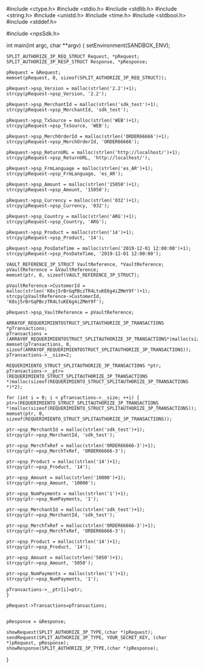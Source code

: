 #include <ctype.h>
#include <stdio.h>
#include <stdlib.h>
#include <string.h>
#include <unistd.h>
#include <time.h>
#include <stdbool.h>
#include <stddef.h>

#include <npsSdk.h>

int main(int argc, char **argv) {
    setEnvironment(SANDBOX_ENV);

    SPLIT_AUTHORIZE_3P_REQ_STRUCT Request, *pRequest;
    SPLIT_AUTHORIZE_3P_RESP_STRUCT Response, *pResponse;

    pRequest = &Request;
    memset(pRequest, 0, sizeof(SPLIT_AUTHORIZE_3P_REQ_STRUCT));

    pRequest->psp_Version = malloc(strlen('2.2')+1);
    strcpy(pRequest->psp_Version, '2.2');

    pRequest->psp_MerchantId = malloc(strlen('sdk_test')+1);
    strcpy(pRequest->psp_MerchantId, 'sdk_test');

    pRequest->psp_TxSource = malloc(strlen('WEB')+1);
    strcpy(pRequest->psp_TxSource, 'WEB');

    pRequest->psp_MerchOrderId = malloc(strlen('ORDER66666')+1);
    strcpy(pRequest->psp_MerchOrderId, 'ORDER66666');

    pRequest->psp_ReturnURL = malloc(strlen('http://localhost/')+1);
    strcpy(pRequest->psp_ReturnURL, 'http://localhost/');

    pRequest->psp_FrmLanguage = malloc(strlen('es_AR')+1);
    strcpy(pRequest->psp_FrmLanguage, 'es_AR');

    pRequest->psp_Amount = malloc(strlen('15050')+1);
    strcpy(pRequest->psp_Amount, '15050');

    pRequest->psp_Currency = malloc(strlen('032')+1);
    strcpy(pRequest->psp_Currency, '032');

    pRequest->psp_Country = malloc(strlen('ARG')+1);
    strcpy(pRequest->psp_Country, 'ARG');

    pRequest->psp_Product = malloc(strlen('14')+1);
    strcpy(pRequest->psp_Product, '14');

    pRequest->psp_PosDateTime = malloc(strlen('2019-12-01 12:00:00')+1);
    strcpy(pRequest->psp_PosDateTime, '2019-12-01 12:00:00');

    VAULT_REFERENCE_3P_STRUCT VaultReference, *VaultReference;
    pVaultReference = &VaultReference;
    memset(ptr, 0, sizeof(VAULT_REFERENCE_3P_STRUCT);

    pVaultReference->CustomerId = malloc(strlen('K8sj5rBrGqPBczTR4LtuKE6g4iZMmY9f')+1);
    strcpy(pVaultReference->CustomerId, 'K8sj5rBrGqPBczTR4LtuKE6g4iZMmY9f');

    pRequest->psp_VaultReference = pVaultReference;

    ARRAYOF_REQUERIMIENTOSTRUCT_SPLITAUTHORIZE_3P_TRANSACTIONS *pTransactions;
    pTransactions = (ARRAYOF_REQUERIMIENTOSTRUCT_SPLITAUTHORIZE_3P_TRANSACTIONS*)malloc(sizeof(ARRAYOF_REQUERIMIENTOSTRUCT_SPLITAUTHORIZE_3P_TRANSACTIONS));
    memset(pTransactions, 0, sizeof(ARRAYOF_REQUERIMIENTOSTRUCT_SPLITAUTHORIZE_3P_TRANSACTIONS));
    pTransactions->__size=2;

    REQUERIMIENTO_STRUCT_SPLITAUTHORIZE_3P_TRANSACTIONS *ptr;
    pTransactions->__ptr=(REQUERIMIENTO_STRUCT_SPLITAUTHORIZE_3P_TRANSACTIONS *)malloc(sizeof(REQUERIMIENTO_STRUCT_SPLITAUTHORIZE_3P_TRANSACTIONS *)*2);

    for (int i = 0; i < pTransactions->__size; ++i) {
    ptr=(REQUERIMIENTO_STRUCT_SPLITAUTHORIZE_3P_TRANSACTIONS *)malloc(sizeof(REQUERIMIENTO_STRUCT_SPLITAUTHORIZE_3P_TRANSACTIONS));
    memset(ptr, 0, sizeof(REQUERIMIENTO_STRUCT_SPLITAUTHORIZE_3P_TRANSACTIONS));

    ptr->psp_MerchantId = malloc(strlen('sdk_test')+1);
    strcpy(ptr->psp_MerchantId, 'sdk_test');

    ptr->psp_MerchTxRef = malloc(strlen('ORDER66666-3')+1);
    strcpy(ptr->psp_MerchTxRef, 'ORDER66666-3');

    ptr->psp_Product = malloc(strlen('14')+1);
    strcpy(ptr->psp_Product, '14');

    ptr->psp_Amount = malloc(strlen('10000')+1);
    strcpy(ptr->psp_Amount, '10000');

    ptr->psp_NumPayments = malloc(strlen('1')+1);
    strcpy(ptr->psp_NumPayments, '1');

    ptr->psp_MerchantId = malloc(strlen('sdk_test')+1);
    strcpy(ptr->psp_MerchantId, 'sdk_test');

    ptr->psp_MerchTxRef = malloc(strlen('ORDER66666-3')+1);
    strcpy(ptr->psp_MerchTxRef, 'ORDER66666-3');

    ptr->psp_Product = malloc(strlen('14')+1);
    strcpy(ptr->psp_Product, '14');

    ptr->psp_Amount = malloc(strlen('5050')+1);
    strcpy(ptr->psp_Amount, '5050');

    ptr->psp_NumPayments = malloc(strlen('1')+1);
    strcpy(ptr->psp_NumPayments, '1');

    pTransactions->__ptr[i]=ptr;
    }

    pRequest->Transactions=pTransactions;


    pResponse = &Response;

    showRequest(SPLIT_AUTHORIZE_3P_TYPE,(char *)pRequest);
    sendRequest(SPLIT_AUTHORIZE_3P_TYPE, YOUR_SECRET_KEY, (char *)pRequest, pResponse);
    showResponse(SPLIT_AUTHORIZE_3P_TYPE,(char *)pResponse);
}
